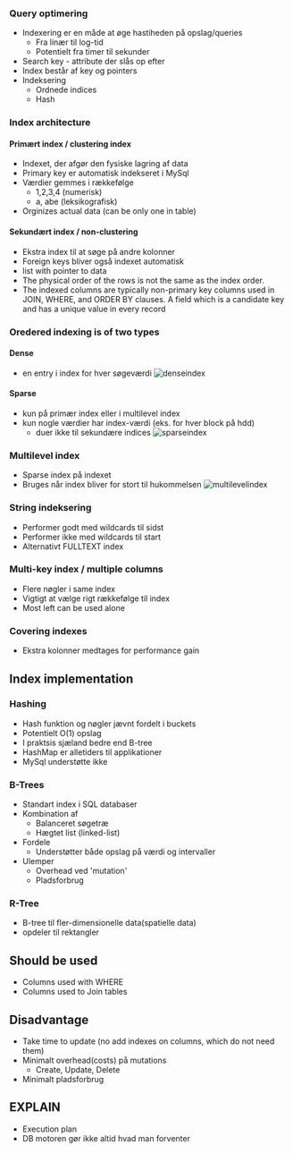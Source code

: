 

### Query optimering

- Indexering er en måde at øge hastiheden på opslag/queries
	- Fra linær til log-tid
	- Potentielt fra timer til sekunder 
- Search key - attribute der slås op efter
- Index består af key og pointers
- Indeksering
	- Ordnede indices
	- Hash

### Index architecture
#### Primært index / clustering index
- Indexet, der afgør den fysiske lagring af data
- Primary key er automatisk indekseret i MySql
- Værdier gemmes i rækkefølge
  - 1,2,3,4 (numerisk)
  - a, abe (leksikografisk)
- Orginizes actual data  (can be only one in table)
#### Sekundært index / non-clustering
- Ekstra index til at søge på andre kolonner
- Foreign keys bliver også indexet automatisk 
- list with pointer to data
- The physical order of the rows is not the same as the index order.
- The indexed columns are typically non-primary key columns used in JOIN, WHERE, and ORDER BY clauses. A field which is a candidate key and has a unique value in every record

### Oredered indexing is of two types
#### Dense 
- en entry i index for hver søgeværdi
![denseindex](https://www.tutorialspoint.com/dbms/images/dense_index.png)

#### Sparse
- kun på primær index eller i multilevel index
- kun nogle værdier har index-værdi (eks. for hver block på hdd)
  - duer ikke til sekundære indices
![sparseindex](https://www.tutorialspoint.com/dbms/images/sparse_index.png)
### Multilevel index 
- Sparse index på indexet
- Bruges når index bliver for stort til hukommelsen
![multilevelindex](https://www.tutorialspoint.com/dbms/images/multi_level_index.png)


### String indeksering
- Performer godt med wildcards til sidst
- Performer ikke med wildcards til start
- Alternativt FULLTEXT index
### Multi-key index / multiple columns
- Flere nøgler i same index
- Vigtigt at vælge rigt rækkefølge til index
- Most left can be used alone
### Covering indexes
- Ekstra kolonner medtages for performance gain

## Index implementation
### Hashing
- Hash funktion og nøgler jævnt fordelt i buckets
- Potentielt O(1) opslag
- I praktsis sjæland bedre end B-tree
- HashMap er alletiders til applikationer
- MySql understøtte ikke
### B-Trees
- Standart index i SQL databaser
- Kombination af
  - Balanceret søgetræ
  - Hægtet list (linked-list)
- Fordele
  - Understøtter både opslag på værdi og intervaller
- Ulemper
  - Overhead ved 'mutation'
  - Pladsforbrug
### R-Tree
- B-tree til fler-dimensionelle data(spatielle data)
- opdeler til rektangler

## Should be used

- Columns used with WHERE
- Columns used to Join tables

## Disadvantage

- Take time to update  (no add indexes on columns, which do not need them)
- Minimalt overhead(costs) på mutations
  - Create, Update, Delete
- Minimalt pladsforbrug

## EXPLAIN

- Execution plan
- DB motoren gør ikke altid hvad man forventer